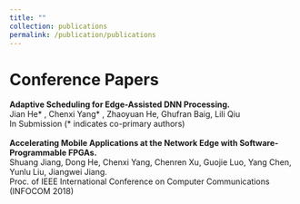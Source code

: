 ```yaml
---
title: ""
collection: publications
permalink: /publication/publications
---
```

Conference Papers
=====
<b>Adaptive Scheduling for Edge-Assisted DNN Processing.</b> <br>
Jian He* , Chenxi Yang* , Zhaoyuan He, Ghufran Baig, Lili Qiu<br>
In Submission (* indicates co-primary authors)<br>
<br>
<b>Accelerating Mobile Applications at the Network Edge with Software-Programmable FPGAs.</b> <br>
Shuang Jiang, Dong He, Chenxi Yang, Chenren Xu, Guojie Luo, Yang Chen, Yunlu Liu, Jiangwei Jiang. <br> Proc. of IEEE International Conference on Computer Communications (INFOCOM 2018)
<!-- Journal
=====
<b>Understanding the Behavioral Differences Between American and German Users: A Data-Driven Study.</b> <br>
Chenxi Yang, Yang Chen, Qingyuan Gong, Xinlei He, Yu Xiao, Yuhuan Huang, Xiaoming Fu. <br> Big Data Mining and Analytics, 2018, 1(4):284-296.

Poster
=====
<b>Sensing People’s Time Management Activities: A Study Using Wearable Devices.</b> <br> Chenxi Yang, Yang Chen, Yuan Xuan. <br> Proc. of the 16th ACM Conference on Embedded Networked Sensor Systems (SenSys’18) -->


